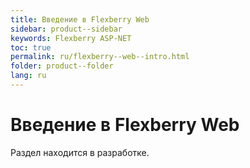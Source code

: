 ```yaml
---
title: Введение в Flexberry Web
sidebar: product--sidebar
keywords: Flexberry ASP-NET
toc: true
permalink: ru/flexberry--web--intro.html
folder: product--folder
lang: ru
---
```



# Введение в Flexberry Web
<msg type=warning head=Внимание >Раздел находится в разработке.</msg>
